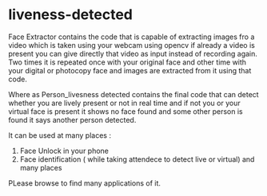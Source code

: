# liveness-detected
Face Extractor contains the code that is capable of extracting images fro a video which is taken using your webcam using opencv
if already a video is present you can give directly that video as input instead of recording again.
Two times it is repeated once with your original face and other time with your digital or photocopy face and images are extracted from it using that code. 


Where as Person_livesness detected contains the final code that can detect whether you are lively present or not in real time and if not you or your virtual face is present it shows no face found and some other person is found it says another person detected.

It can be used at many places :

1) Face Unlock in your phone
2) Face identification ( while taking attendece to detect live or virtual) and many places 

PLease browse to find many applications of it.
